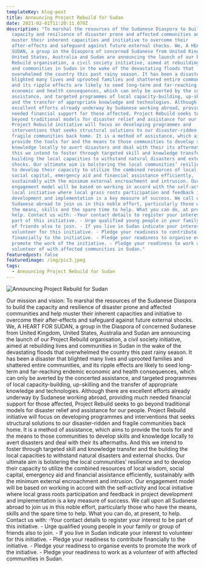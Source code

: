 ```yaml
---
templateKey: blog-post
title: Announcing Project Rebuild for Sudan
date: 2021-02-01T11:20:11.078Z
description: "To marshal the resources of the Sudanese Diaspora to build the
  capacity and resilience of disaster prone and affected communities and help
  muster their inherent capacities and initiative to overcome their
  after-effects and safeguard against future external shocks. We, A HEART FOR
  SUDAN, a group in the Diaspora of concerned Sudanese from United Kingdom,
  United States, Australia and Sudan are announcing the launch of our Project
  Rebuild organisation, a civil society initiative, aimed at rebuilding lives
  and communities in Sudan in the wake of the devastating floods that
  overwhelmed the country this past rainy season. It has been a disaster that
  blighted many lives and uprooted families and shattered entire communities,
  and its ripple effects are likely to seed long-term and far-reaching endemic
  economic and health consequences, which can only be averted by the concerted
  assistance, and targeted programmes of local capacity-building, up-skilling
  and the transfer of appropriate knowledge and technologies. Although there are
  excellent efforts already underway by Sudanese working abroad, providing much
  needed financial support for those affected, Project Rebuild seeks to go
  beyond traditional models for disaster relief and assistance for our people.
  Project Rebuild initiative will focus on developing programmes and
  interventions that seeks structural solutions to our disaster-ridden and
  fragile communities back home. It is a method of assistance, which aims to
  provide the tools for and the means to those communities to develop skills and
  knowledge locally to avert disasters and deal with their its aftermaths. And
  this we intend to foster through targeted skill and knowledge transfer and the
  building the local capacities to withstand natural disasters and external
  shocks. Our ultimate aim is bolstering the local communities’ resilience and
  to develop their capacity to utilize the combined resources of local wisdom,
  social capital, emergency aid and financial assistance efficiently,
  sustainably with the minimum external encroachment and intrusion. Our
  engagement model will be based on working in accord with the self-activity and
  local initiative where local grass roots participation and feedback in project
  development and implementation is a key measure of success. We call upon all
  Sudanese abroad to join us in this noble effort, particularly those who have
  the means, skills and the spare time to help. What you can do, at present, to
  help. Contact us with: -Your contact details to register your interest to be
  part of this initiative. - Urge qualified young people in your family or group
  of friends also to join. - If you live in Sudan indicate your interest to
  volunteer for this initiative. - Pledge your readiness to contribute
  financially to the initiative. - Pledge your readiness to organise events to
  promote the work of the initiative. - Pledge your readiness to work as a
  volunteer of with affected communities in Sudan."
featuredpost: false
featuredimage: /img/pic3.jpeg
tags:
  - Announcing Project Rebuild for Sudan
---
```

![Announcing Project Rebuild for Sudan](/img/pic2.jpeg "Announcing Project Rebuild for Sudan")

<!--StartFragment-->

Our mission and vision: To marshal the resources of the Sudanese Diaspora to build the capacity and resilience of disaster prone and affected communities and help muster their inherent capacities and initiative to overcome their after-effects and safeguard against future external shocks. We, A HEART FOR SUDAN, a group in the Diaspora of concerned Sudanese from United Kingdom, United States, Australia and Sudan are announcing the launch of our Project Rebuild organisation, a civil society initiative, aimed at rebuilding lives and communities in Sudan in the wake of the devastating floods that overwhelmed the country this past rainy season. It has been a disaster that blighted many lives and uprooted families and shattered entire communities, and its ripple effects are likely to seed long-term and far-reaching endemic economic and health consequences, which can only be averted by the concerted assistance, and targeted programmes of local capacity-building, up-skilling and the transfer of appropriate knowledge and technologies. Although there are excellent efforts already underway by Sudanese working abroad, providing much needed financial support for those affected, Project Rebuild seeks to go beyond traditional models for disaster relief and assistance for our people. Project Rebuild initiative will focus on developing programmes and interventions that seeks structural solutions to our disaster-ridden and fragile communities back home. It is a method of assistance, which aims to provide the tools for and the means to those communities to develop skills and knowledge locally to avert disasters and deal with their its aftermaths. And this we intend to foster through targeted skill and knowledge transfer and the building the local capacities to withstand natural disasters and external shocks. Our ultimate aim is bolstering the local communities’ resilience and to develop their capacity to utilize the combined resources of local wisdom, social capital, emergency aid and financial assistance efficiently, sustainably with the minimum external encroachment and intrusion. Our engagement model will be based on working in accord with the self-activity and local initiative where local grass roots participation and feedback in project development and implementation is a key measure of success. We call upon all Sudanese abroad to join us in this noble effort, particularly those who have the means, skills and the spare time to help. What you can do, at present, to help. Contact us with: -Your contact details to register your interest to be part of this initiative. - Urge qualified young people in your family or group of friends also to join. - If you live in Sudan indicate your interest to volunteer for this initiative. - Pledge your readiness to contribute financially to the initiative. - Pledge your readiness to organise events to promote the work of the initiative. - Pledge your readiness to work as a volunteer of with affected communities in Sudan.

<!--EndFragment-->